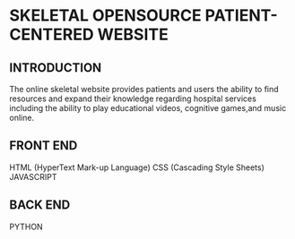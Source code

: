 # SKELETAL  OPENSOURCE PATIENT-CENTERED WEBSITE
## INTRODUCTION
 The online skeletal website provides patients and users the ability to find resources and  expand their knowledge regarding hospital services including the ability to play educational videos, cognitive games,and music online.

## FRONT END 
 HTML (HyperText Mark-up Language)
 CSS (Cascading Style Sheets)
 JAVASCRIPT
## BACK END
 PYTHON
